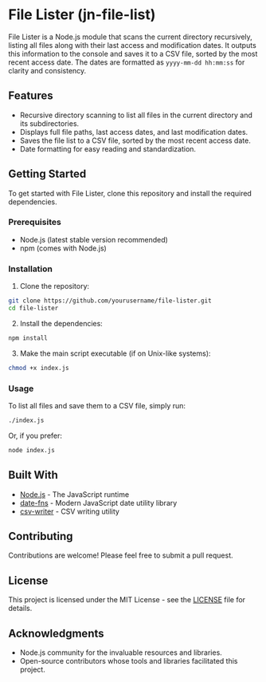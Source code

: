 # File Lister (jn-file-list)

File Lister is a Node.js module that scans the current directory recursively, listing all files along with their last access and modification dates. It outputs this information to the console and saves it to a CSV file, sorted by the most recent access date. The dates are formatted as `yyyy-mm-dd hh:mm:ss` for clarity and consistency.

## Features

- Recursive directory scanning to list all files in the current directory and its subdirectories.
- Displays full file paths, last access dates, and last modification dates.
- Saves the file list to a CSV file, sorted by the most recent access date.
- Date formatting for easy reading and standardization.

## Getting Started

To get started with File Lister, clone this repository and install the required dependencies.

### Prerequisites

- Node.js (latest stable version recommended)
- npm (comes with Node.js)

### Installation

1. Clone the repository:

```bash
git clone https://github.com/yourusername/file-lister.git
cd file-lister
```

2. Install the dependencies:

```bash
npm install
```

3. Make the main script executable (if on Unix-like systems):

```bash
chmod +x index.js
```

### Usage

To list all files and save them to a CSV file, simply run:

```bash
./index.js
```

Or, if you prefer:

```bash
node index.js
```

## Built With

- [Node.js](https://nodejs.org/) - The JavaScript runtime
- [date-fns](https://date-fns.org/) - Modern JavaScript date utility library
- [csv-writer](https://www.npmjs.com/package/csv-writer) - CSV writing utility

## Contributing

Contributions are welcome! Please feel free to submit a pull request.

## License

This project is licensed under the MIT License - see the [LICENSE](https://mit-license.org/) file for details.

## Acknowledgments

- Node.js community for the invaluable resources and libraries.
- Open-source contributors whose tools and libraries facilitated this project.